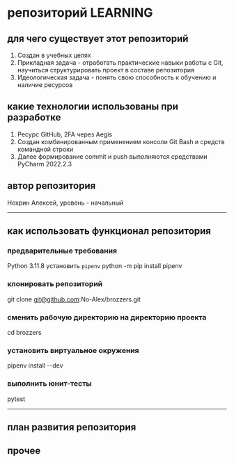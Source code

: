 # репозиторий LEARNING

## для чего существует этот репозиторий
1. Создан в учебных целях
2. Прикладная задача - отработать практические навыки работы с Git, научиться структурировать проект в составе репозитория
3. Идеологическая задача - понять свою способность к обучению и наличие ресурсов
   
## какие технологии использованы при разработке
1. Ресурс GitHub, 2FA через Aegis
2. Создан комбинированным применением консоли Git Bash и средств командной строки
3. Далее формирование commit и push выполняются средствами PyCharm 2022.2.3

## автор репозитория
Нохрин Алексей, уровень - начальный

---

## как использовать функционал репозитория

### предварительные требования
Python 3.11.8
установить `pipenv`
python -m pip install pipenv

### клонировать репозиторий
git clone git@github.com:No-Alex/brozzers.git

### сменить рабочую директорию на директорию проекта
cd brozzers

### установить виртуальное окружения
pipenv install --dev

### выполнить юнит-тесты
pytest

---

## план развития репозитория

## прочее
